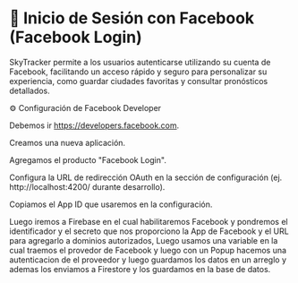# 🔐 Inicio de Sesión con Facebook (Facebook Login)

SkyTracker permite a los usuarios autenticarse utilizando su cuenta de Facebook, facilitando un acceso rápido y seguro para personalizar su experiencia, como guardar ciudades favoritas y consultar pronósticos detallados.

⚙️ Configuración de Facebook Developer

Debemos ir https://developers.facebook.com.

Creamos una nueva aplicación.

Agregamos el producto "Facebook Login".

Configura la URL de redirección OAuth en la sección de configuración (ej. http://localhost:4200/ durante desarrollo).

Copiamos el App ID que usaremos en la configuración.

Luego iremos a Firebase en el cual habilitaremos Facebook y pondremos el identificador y el secreto que nos proporciono la App de Facebook y el URL para agregarlo a dominios autorizados,
Luego usamos una variable en la cual traemos el provedor de Facebook y luego con un Popup hacemos 
una autenticacion de el proveedor y luego guardamos los datos en un arreglo y ademas los enviamos a Firestore y los guardamos en la base de datos.